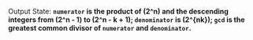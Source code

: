 Output State: **`numerator` is the product of \(2^n\) and the descending integers from \(2^n - 1\) to \(2^n - k + 1\); `denominator` is \(2^{nk}\); `gcd` is the greatest common divisor of `numerator` and `denominator`.**